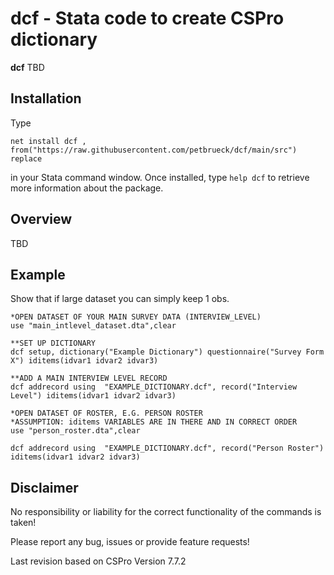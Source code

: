 # dcf - Stata code to create CSPro dictionary 

**dcf** TBD

## **Installation**

Type

`net install dcf , from("https://raw.githubusercontent.com/petbrueck/dcf/main/src") replace`  

in your Stata command window. Once installed, type `help dcf` to retrieve more information about the package.


## **Overview**
TBD


## **Example**
Show that if large dataset you can simply keep 1 obs.

```
*OPEN DATASET OF YOUR MAIN SURVEY DATA (INTERVIEW_LEVEL)
use "main_intlevel_dataset.dta",clear

**SET UP DICTIONARY
dcf setup, dictionary("Example Dictionary") questionnaire("Survey Form X") iditems(idvar1 idvar2 idvar3) 

**ADD A MAIN INTERVIEW LEVEL RECORD
dcf addrecord using  "EXAMPLE_DICTIONARY.dcf", record("Interview Level") iditems(idvar1 idvar2 idvar3)

*OPEN DATASET OF ROSTER, E.G. PERSON ROSTER
*ASSUMPTION: iditems VARIABLES ARE IN THERE AND IN CORRECT ORDER
use "person_roster.dta",clear

dcf addrecord using  "EXAMPLE_DICTIONARY.dcf", record("Person Roster") iditems(idvar1 idvar2 idvar3) 
```



## Disclaimer
No responsibility or liability for the correct functionality of the commands is taken!

Please report any bug, issues or provide feature requests!

Last revision based on CSPro Version 7.7.2